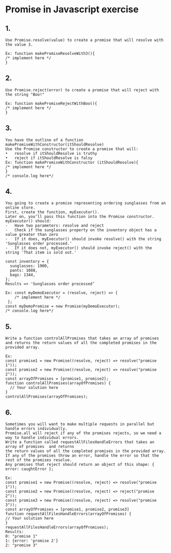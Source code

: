     
# Promise in Javascript exercise

## 1.	
	Use Promise.resolve(value) to create a promise that will resolve with the value 3.
	
	Ex: function makePromiseResolveWith3(){
	/* implement here */
	}
	
## 2.	
	Use Promise.reject(error) to create a promise that will reject with the string "Boo!"
	
	Ex: function makePromiseRejectWithBoo(){
	/* implement here */
	}
	
## 3.	
	You have the outline of a function makePromiseWithConstructor(itShouldResolve)
	Use the Promise constructor to create a promise that will:
	•	resolve if itShouldResolve is truthy
	•	reject if itShouldResolve is falsy
	Ex: function makePromiseWithConstructor (itShouldResolve){
	/* implement here */
	}
	/* console.log here*/

## 4.	
	You going to create a promise representing ordering sunglasses from an online store. 
	First, create the function, myExecutor(). 
	Later on, you’ll pass this function into the Promise constructor.
	myExecutor() should:
	-	Have two parameters: resolve and reject
	-	Check if the sunglasses property on the inventory object has a value greater than zero
	-	If it does, myExecutor() should invoke resolve() with the string 'Sunglasses order processed.'
	-	If it does not, myExecutor() should invoke reject() with the string 'That item is sold out.'

	const inventory = {
	  sunglasses: 1900,
	  pants: 1088,
	  bags: 1344,
	};
	Results => 'Sunglasses order processed’

	Ex: const myDemoExecutor = (resolve, reject) => {
		/* implement here */
	 };
	const myDemoPromise = new Promise(myDemoExecutor);
	/* console.log here*/

## 5.	
	Write a function controlAllPromises that takes an array of promises 
	and returns the return values of all the completed promises in the provided array. 

	Ex:
	const promise1 = new Promise((resolve, reject) => resolve("promise 1"));
	const promise2 = new Promise((resolve, reject) => resolve("promise 2"));
	const arrayOfPromises = [promise1, promise2];
	function controlAllPromises(arrayOfPromises) {
	  // Your solution here
	}
	controlAllPromises(arrayOfPromises);
	

## 6.	
	Sometimes you will want to make multiple requests in parallel but handle errors individually. 
	Promise.all will reject if any of the promises rejects, so we need a way to handle individual errors.
	Write a function called requestAllFilesHandleErrors that takes an array of promises  and returns 
	the return values of all the completed promises in the provided array.
	If any of the promises throw an error, handle the error so that the rest of the promises resolve.
	Any promises that reject should return an object of this shape: { error: caughtError };

	Ex:
	const promise1 = new Promise((resolve, reject) => resolve("promise 1"));
	const promise2 = new Promise((resolve, reject) => reject("promise 2"));
	const promise3 = new Promise((resolve, reject) => resolve("promise 3"));
	const arrayOfPromises = [promise1, promise2, promise3]
	function requestAllFilesHandleErrors(arrayOfPromises) {
	// Your solution here
	}
	requestAllFilesHandleErrors(arrayOfPromises);
	Results: 
	0: "promise 1"
	1: {error: 'promise 2'}
	2: "promise 3"

